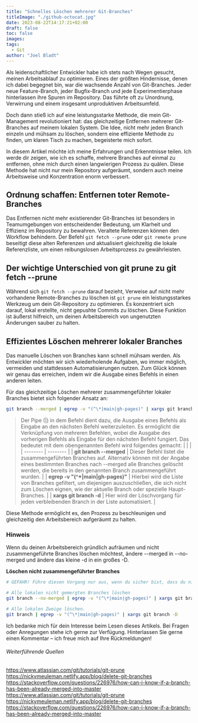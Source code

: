 ```yaml
---
title: "Schnelles Löschen mehrerer Git-Branches"
titleImage: "./github-octocat.jpg"
date: 2023-08-22T14:17:21+02:00
draft: false
toc: false
images:
tags:
  - Git
author: "Joel Bladt"
---
```


Als leidenschaftlicher Entwickler habe ich stets nach Wegen gesucht, meinen Arbeitsablauf zu optimieren. Eines der größten Hindernisse, denen ich dabei begegnet bin, war die wachsende Anzahl von Git-Branches. Jeder neue Feature-Branch, jeder Bugfix-Branch und jede Experimentierphase hinterlassen ihre Spuren im Repository. Das führte oft zu Unordnung, Verwirrung und einem insgesamt unproduktiven Arbeitsumfeld.

Doch dann stieß ich auf eine leistungsstarke Methode, die mein Git-Management revolutioniert hat: das gleichzeitige Entfernen mehrerer Git-Branches auf meinem lokalen System. Die Idee, nicht mehr jeden Branch einzeln und mühsam zu löschen, sondern eine effiziente Methode zu finden, um klaren Tisch zu machen, begeisterte mich sofort.

In diesem Artikel möchte ich meine Erfahrungen und Erkenntnisse teilen. Ich werde dir zeigen, wie ich es schaffe, mehrere Branches auf einmal zu entfernen, ohne mich durch einen langwierigen Prozess zu quälen. Diese Methode hat nicht nur mein Repository aufgeräumt, sondern auch meine Arbeitsweise und Konzentration enorm verbessert.

## Ordnung schaffen: Entfernen toter Remote-Branches

Das Entfernen nicht mehr existierender Git-Branches ist besonders in Teamumgebungen von entscheidender Bedeutung, um Klarheit und Effizienz im Repository zu bewahren. Veraltete Referenzen können den Workflow behindern. Der Befehl `git fetch --prune` oder `git remote prune` beseitigt diese alten Referenzen und aktualisiert gleichzeitig die lokale Referenzliste, um einen reibungslosen Arbeitsprozess zu gewährleisten.


## Der wichtige Unterschied von git prune zu git fetch --prune

Während sich `git fetch --prune` darauf bezieht, Verweise auf nicht mehr vorhandene Remote-Branches zu löschen ist `git prune` ein leistungsstarkes Werkzeug um dein Git-Repository zu optimieren. Es konzentriert sich darauf, lokal erstellte, nicht gepushte Commits zu löschen. Diese Funktion ist äußerst hilfreich, um deinen Arbeitsbereich von ungenutzten Änderungen sauber zu halten.

## Effizientes Löschen mehrerer lokaler Branches

Das manuelle Löschen von Branches kann schnell mühsam werden. Als Entwickler möchten wir sich wiederholende Aufgaben, wo immer möglich, vermeiden und stattdessen Automatisierungen nutzen. Zum Glück können wir genau das erreichen, indem wir die Ausgabe eines Befehls in einen anderen leiten.

Für das gleichzeitige Löschen mehrerer zusammengeführter lokaler Branches bietet sich folgender Ansatz an:

```sh
git branch --merged | egrep -v "(^\*|main|gh-pages)" | xargs git branch -d
```

> Der Pipe (|) in dem Befehl dient dazu, die Ausgabe eines Befehls als Eingabe an den nächsten Befehl weiterzuleiten.
> Es ermöglicht die Verknüpfung von mehreren Befehlen, wobei die Ausgabe des vorherigen Befehls als Eingabe für den nächsten Befehl fungiert. Das bedeutet mit dem obengenannten Befehl wird folgendes gemacht:
> | | |
> | -------- | -------- |
> | **git branch --merged**     | Dieser Befehl listet die zusammengeführten Branches auf. Alternativ können mit der Angabe eines bestimmten Branches nach --merged alle Branches gelöscht werden, die bereits in den genannten Branch zusammengeführt wurden.     |
> | **egrep -v "(^\*\|main\|gh-pages)"**     | Hierbei wird die Liste von Branches gefiltert, um diejenigen auszuschließen, die sich nicht zum Löschen eignen, wie der aktuelle Branch oder spezielle Haupt-Branches.     |
> | **xargs git branch -d**     | Hier wird der Löschvorgang für jeden verbleibenden Branch in der Liste automatisiert.     |

Diese Methode ermöglicht es, den Prozess zu beschleunigen und gleichzeitig den Arbeitsbereich aufgeräumt zu halten.

### Hinweis

Wenn du deinen Arbeitsbereich gründlich aufräumen und nicht zusammengeführte Branches löschen möchtest, ändere --merged in --no-merged und ändere das kleine -d in ein großes -D.

**Löschen nicht zusammengeführter Branches**

```sh
# GEFAHR! Führe diesen Vorgang nur aus, wenn du sicher bist, dass du nicht gemergte Branches löschen willst.

# Alle lokalen nicht gemergten Branches löschen
git branch --no-merged | egrep -v "(^\*|main|gh-pages)" | xargs git branch -D

# Alle lokalen Zweige löschen.
git branch | egrep -v "(^\*|main|gh-pages)" | xargs git branch -D
```

Ich bedanke mich für dein Interesse beim Lesen dieses Artikels. Bei Fragen oder Anregungen stehe ich gerne zur Verfügung. Hinterlassen Sie gerne einen Kommentar – ich freue mich auf Ihre Rückmeldungen!

###### Weiterführende Quellen
https://www.atlassian.com/git/tutorials/git-prune<br />
https://nickymeuleman.netlify.app/blog/delete-git-branches<br />
https://stackoverflow.com/questions/226976/how-can-i-know-if-a-branch-has-been-already-merged-into-master<br />
https://www.atlassian.com/git/tutorials/git-prune<br />
https://nickymeuleman.netlify.app/blog/delete-git-branches<br />
https://stackoverflow.com/questions/226976/how-can-i-know-if-a-branch-has-been-already-merged-into-master
